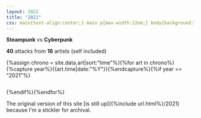```yaml
---
layout: 2022
title: "2021"
css: main{text-align:center;} main p{max-width:22em;} body{background:linear-gradient(to right,#bb6726,#bf54e2)} header,footer {color:#fff;} header a:hover,header a:active,header a:focus{background:rgba(0,0,0,.25);} footer a{text-decoration-color:rgba(255,255,255,.5);} footer a:hover,footer a:active,footer a:focus{font-weight:bold;} main a:focus,main a:active,main a:hover{color:#bf54e2; text-decoration-color:#c2c2c2;}
---
```

<b class="y2021 def">Steampunk</b> vs <b class="y2021">Cyberpunk</b>

**40** attacks from **16** artists (self included)

<div class="gallery four">{%assign chrono = site.data.art|sort:"time"%}{%for art in chrono%}{%capture year%}{{art.time|date:"%Y"}}{%endcapture%}{%if year == "2021"%}<figure><a href="{%include url.html%}/assets/img/{%if art.artist == 'NightAuctor'%}atk/{%else%}def/{%endif%}{{art.time|date:'%Y'}}/{{art.img}}.{%if art.file%}{{art.file}}{%else%}png{%endif%}" class="y{{art.time|date:'%Y'}}{%if art.artist=='NightAuctor'%} atk{%else%} def{%endif%}{%if art.ff%} ff{%endif%}" data-fancybox="art" data-caption="<p>{%if art.artist=='NightAuctor'%}<a href='https://artfight.net/attack/{{art.link}}' target='_blank'>for</a> <a href='{%include url.html%}/artists#{{art.for}}' target='_blank'><b>{{art.for}}</b></a>{%else%}<a href='https://artfight.net/attack/{{art.link}}' target='_blank'>from</a> <a href='{%include url.html%}/artists#{{art.artist}}' target='_blank'><b>{{art.artist}}</b></a>{%endif%}</p>"><img src="{%include url.html%}/assets/img/{%if art.artist == 'NightAuctor'%}atk/{%else%}def/{%endif%}{{art.time|date:'%Y'}}/{{art.img}}x.{%if art.tn%}{{art.tn}}{%else%}png{%endif%}" alt=""/></a></figure>{%endif%}{%endfor%}</div>

The original version of this site [is still up]({%include url.html%}/2021) because I'm a stickler for archival.